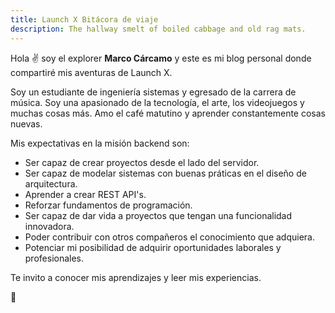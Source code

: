 ```yaml
---
title: Launch X Bitácora de viaje
description: The hallway smelt of boiled cabbage and old rag mats.
---
```


Hola ✌️  soy el explorer **Marco Cárcamo** y este es mi blog personal donde compartiré mis aventuras de Launch X.

Soy un estudiante de ingeniería sistemas y egresado de la carrera de música. Soy una apasionado de la tecnología, el arte, los videojuegos y muchas cosas más. Amo el café matutino y aprender constantemente cosas nuevas.

Mis expectativas en la misión backend son:
- Ser capaz de crear proyectos desde el lado del servidor.
- Ser capaz de modelar sistemas con buenas práticas en el diseño de arquitectura.
- Aprender a crear REST API's.
- Reforzar fundamentos de programación.
- Ser capaz de dar vida a proyectos que tengan una funcionalidad innovadora.
- Poder contribuir con otros compañeros el conocimiento que adquiera.
- Potenciar mi posibilidad de adquirir oportunidades laborales y profesionales.

Te invito a conocer mis aprendizajes y leer mis experiencias.

🚀
